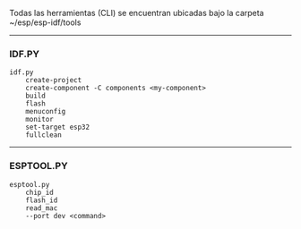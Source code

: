 Todas las herramientas (CLI) se encuentran ubicadas bajo la carpeta ~/esp/esp-idf/tools

---
### IDF.PY

```
idf.py
	create-project
	create-component -C components <my-component>
	build
	flash
	menuconfig
	monitor
	set-target esp32
	fullclean
```
---
### ESPTOOL.PY

```
esptool.py
	chip_id
	flash_id
	read_mac
	--port dev <command>
```